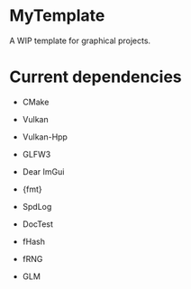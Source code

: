 # MyTemplate

A WIP template for graphical projects.

# Current dependencies

* CMake

* Vulkan

* Vulkan-Hpp

* GLFW3

* Dear ImGui

* {fmt}

* SpdLog

* DocTest

* fHash

* fRNG

* GLM
